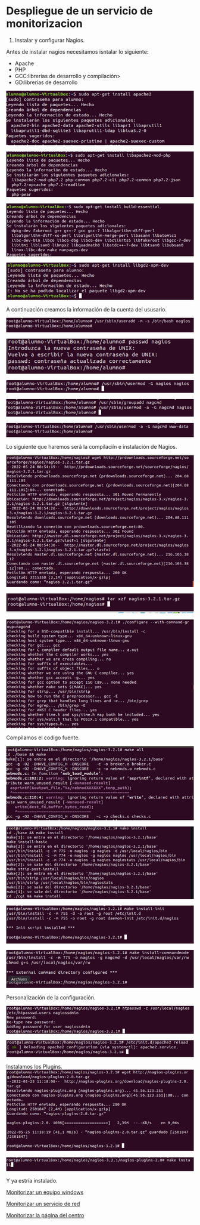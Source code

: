 # Despliegue de un servicio de monitorizacion
1. Instalar y configurar Nagios.

Antes de instalar nagios necesitamos isntalar lo siguiente: 

- Apache
- PHP
- GCC:librerias de desarrollo y compilación>
- GD:librerías de desarrollo

![](./img/1.PNG)


![](./img/2.png)

![](./img/3.png)

![](./img/4.png)

A continuación creamos la información de la cuenta del ususario.

![](./img/5.png)

![](./img/6.png)

![](./img/7.png)

![](./img/8.png)

![](./img/9.png)

Lo siguiente que haremos será la compilaciín e instalación de Nagios.

![](./img/10.png)

![](./img/11.png)

![](./img/12.png)

Compilamos el codigo fuente.

![](./img/13.png)

![](./img/14.png)

![](./img/15.png)

![](./img/16.png)

Personalización de la configuración.

![](./img/17.png)

![](./img/18.png)

Instalamos los Plugins.
![](./img/19.png)

![](./img/20.png)

Y ya estría instalado.

[Monitorizar un equipo windows](./Máquina.md)

[Monitorizar un servicio de red](./Servicio.md)

[Monitorizar la página del centro](./Pagina.md)
